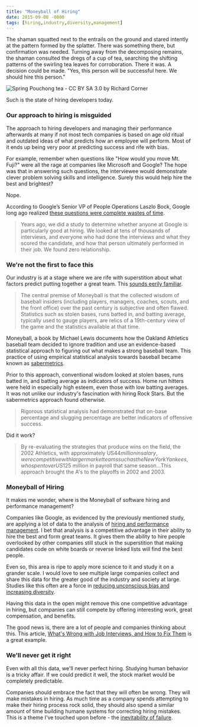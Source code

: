 ```yaml
---
title: "Moneyball of Hiring"
date: 2015-09-08 -0800
tags: [hiring,industry,diversity,management]
---
```


The shaman squatted next to the entrails on the ground and stared intently at the pattern formed by the splatter. There was something there, but confirmation was needed. Turning away from the decomposing remains, the shaman consulted the dregs of a cup of tea, searching the shifting patterns of the swirling tea leaves for corroboration. There it was. A decision could be made. "Yes, this person will be successful here. We should hire this person."

![Spring Pouchong tea - CC BY SA 3.0 by Richard Corner ](https://cloud.githubusercontent.com/assets/19977/9565095/3e6e5c4c-4e70-11e5-8023-6aa1f81c31dd.png)

Such is the state of hiring developers today.

### Our approach to hiring is misguided

The approach to hiring developers and managing their performance afterwards at many if not most tech companies is based on age old ritual and outdated ideas of what predicts how an employee will perform. Most of it ends up being very poor at predicting success and rife with bias.

For example, remember when questions like "How would you move Mt. Fuji?" were all the rage at companies like Microsoft and Google? The hope was that in answering such questions, the interviewee would demonstrate clever problem solving skills and intelligence. Surely this would help hire the best and brightest?

Nope.

According to Google’s Senior VP of People Operations Laszlo Bock, Google long ago realized [these questions were complete wastes of time](http://www.deathandtaxesmag.com/200732/google-admits-its-famous-job-interview-questions-were-a-complete-waste-of-time/).

> Years ago, we did a study to determine whether anyone at Google is particularly good at hiring. We looked at tens of thousands of interviews, and everyone who had done the interviews and what they scored the candidate, and how that person ultimately performed in their job. We found zero relationship.

### We're not the first to face this

Our industry is at a stage where we are rife with superstition about what factors predict putting together a great team. This [sounds eerily familiar](https://en.wikipedia.org/wiki/Moneyball).

> The central premise of Moneyball is that the collected wisdom of baseball insiders (including players, managers, coaches, scouts, and the front office) over the past century is subjective and often flawed. Statistics such as stolen bases, runs batted in, and batting average, typically used to gauge players, are relics of a 19th-century view of the game and the statistics available at that time.

Moneyball, a book by Michael Lewis documents how the Oakland Athletics baseball team decided to ignore tradition and use an evidence-based statistical approach to figuring out what makes a strong baseball team. This practice of using empirical statistical analysis towards baseball became known as [sabermetrics](https://en.wikipedia.org/wiki/Sabermetrics).

Prior to this approach, conventional wisdom looked at stolen bases, runs batted in, and batting average as indicators of success. Home run hitters were held in especially high esteem, even those with low batting averages. It was not unlike our industry's fascination with hiring Rock Stars. But the sabermetrics approach found otherwise.

> Rigorous statistical analysis had demonstrated that on-base percentage and slugging percentage are better indicators of offensive success.

Did it work?

> By re-evaluating the strategies that produce wins on the field, the 2002 Athletics, with approximately US$44 million in salary, were competitive with larger market teams such as the New York Yankees, who spent over US$125 million in payroll that same season...This approach brought the A's to the playoffs in 2002 and 2003.

### Moneyball of Hiring

It makes me wonder, where is the Moneyball of software hiring and performance management?

Companies like Google, as evidenced by the previously mentioned study, are applying a lot of data to the analysis of [hiring and performance management](http://www.theatlantic.com/business/archive/2013/10/how-google-uses-data-to-build-a-better-worker/280347/). I bet that analysis is a competitive advantage in their ability to hire the best and form great teams. It gives them the ability to hire people overlooked by other companies still stuck in the superstition that making candidates code on white boards or reverse linked lists will find the best people.

Even so, this area is ripe to apply more science to it and study it on a grander scale. I would love to see multiple large companies collect and share this data for the greater good of the industry and society at large. Studies like this often are a force in [reducing unconscious bias and increasing diversity](http://www.upworthy.com/this-orchestras-blind-audition-proves-bias-sneaks-in-when-you-least-expect-it).

Having this data in the open might remove this one competitive advantage in hiring, but companies can still compete by offering interesting work, great compensation, and benefits.

The good news is, there are a lot of people and companies thinking about this. This article,  [What's Wrong with Job Interviews, and How to Fix Them](https://www.linkedin.com/pulse/20130610025112-69244073-will-smart-companies-interview-your-kids) is a great example.

### We'll never get it right

Even with all this data, we'll never perfect hiring. Studying human behavior is a tricky affair. If we could predict it well, the stock market would be completely predictable.

Companies should embrace the fact that they will often be wrong. They will make mistakes in hiring. As much time as a company spends attempting to make their hiring process rock solid, they should also spend a similar amount of time building humane systems for correcting hiring mistakes. This is a theme I've touched upon before - the [inevitability of failure](https://haacked.com/archive/2015/02/07/failure-and-repair/).
